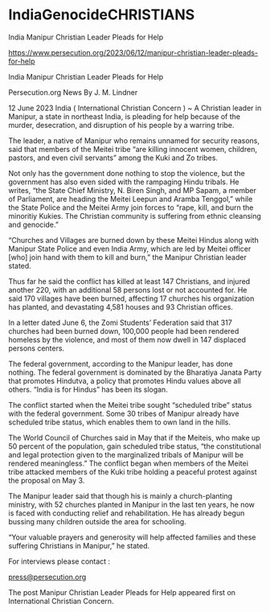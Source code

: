 # IndiaGenocideCHRISTIANS

India Manipur Christian Leader Pleads for Help

https://www.persecution.org/2023/06/12/manipur-christian-leader-pleads-for-help

India Manipur Christian Leader Pleads for Help

Persecution.org News By J. M. Lindner 

12 June 2023 India ( International Christian Concern ) ~ A Christian leader in Manipur, a state in northeast India, is pleading for help because of the murder, desecration, and disruption of his people by a warring tribe. 

The leader, a native of Manipur who remains unnamed for security reasons, said that members of the Meitei tribe “are killing innocent women, children, pastors, and even civil servants” among the Kuki and Zo tribes.  

Not only has the government done nothing to stop the violence, but the government has also even sided with the rampaging Hindu tribals. He writes, “the State Chief Ministry, N. Biren Singh, and MP Sapam, a member of Parliament, are heading the Meitei Leepun and Aramba Tenggol,” while the State Police and the Meitei Army join forces to “rape, kill, and burn the minoritiy Kukies. The Christian community is suffering from ethnic cleansing and genocide.” 

“Churches and Villages are burned down by these Meitei Hindus along with Manipur State Police and even India Army, which are led by Meitei officer [who] join hand with them to kill and burn,” the Manipur Christian leader stated. 

Thus far he said the conflict has killed at least 147 Christians, and injured another 220, with an additional 58 persons lost or not accounted for. He said 170 villages have been burned, affecting 17 churches his organization has planted, and devastating 4,581 houses and 93 Christian offices.  

In a letter dated June 6, the Zomi Students’ Federation said that 317 churches had been burned down, 100,000 people had been rendered homeless by the violence, and most of them now dwell in 147 displaced persons centers.  

The federal government, according to the Manipur leader, has done nothing. The federal government is dominated by the Bharatiya Janata Party that promotes Hindutva, a policy that promotes Hindu values above all others. “India is for Hindus” has been its slogan.  

The conflict started when the Meitei tribe sought “scheduled tribe” status with the federal government. Some 30 tribes of Manipur already have scheduled tribe status, which enables them to own land in the hills. 

The World Council of Churches said in May that if the Meiteis, who make up 50 percent of the population, gain scheduled tribe status, “the constitutional and legal protection given to the marginalized tribals of Manipur will be rendered meaningless.” The conflict began when members of the Meitei tribe attacked members of the Kuki tribe holding a peaceful protest against the proposal on May 3.  

The Manipur leader said that though his is mainly a church-planting ministry, with 52 churches planted in Manipur in the last ten years, he now is faced with conducting relief and rehabilitation. He has already begun bussing many children outside the area for schooling. 

“Your valuable prayers and generosity will help affected families and these suffering Christians in Manipur,” he stated.  

For interviews please contact :

press@persecution.org

The post Manipur Christian Leader Pleads for Help appeared first on International Christian Concern.
